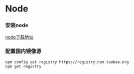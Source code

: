# Node
### 安装node

[node下载地址](https://nodejs.org/zh-cn/)
### 配置国内镜像源

```
npm config set registry https://registry.npm.taobao.org
npm get registry
```